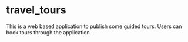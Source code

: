 travel_tours
============

This is a web based application to publish some guided tours. Users can book tours through the application.
